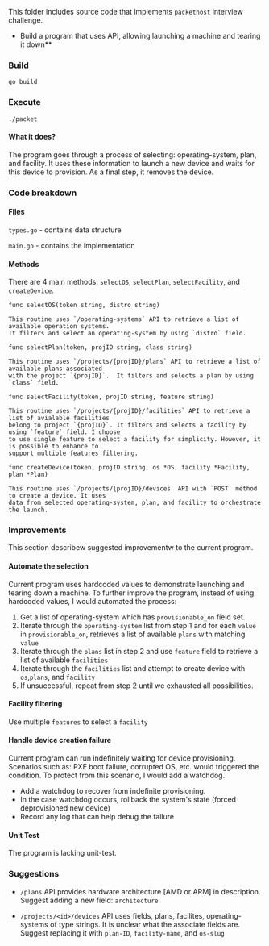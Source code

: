 
This folder includes source code that implements `packethost` interview challenge.
* Build a program that uses API, allowing launching a machine and tearing it down**

### Build

`go build`

### Execute

`./packet`

#### What it does?

The program goes through a process of selecting: operating-system, plan, and facility. It uses these
information to launch a new device and waits for this device to provision. As a final step, it removes
the device.

### Code breakdown

#### Files

`types.go` - contains data structure

`main.go` - contains the implementation


#### Methods

There are 4 main methods: `selectOS`, `selectPlan`, `selectFacility`, and `createDevice`.

`func selectOS(token string, distro string)`

    This routine uses `/operating-systems` API to retrieve a list of available operation systems. 
    It filters and select an operating-system by using `distro` field.
    
 `func selectPlan(token, projID string, class string)`
 
    This routine uses `/projects/{projID}/plans` API to retrieve a list of available plans associated 
    with the project `{projID}`.  It filters and selects a plan by using `class` field.
    
 `func selectFacility(token, projID string, feature string)`
 
    This routine uses `/projects/{projID}/facilities` API to retrieve a list of avialable facilities
    belong to project `{projID}`. It filters and selects a facility by using `feature` field. I choose
    to use single feature to select a facility for simplicity. However, it is possible to enhance to
    support multiple features filtering.
    
 `func createDevice(token, projID string, os *OS, facility *Facility, plan *Plan)`
 
    This routine uses `/projects/{projID}/devices` API with `POST` method to create a device. It uses
    data from selected operating-system, plan, and facility to orchestrate the launch.
    
### Improvements

This section describew suggested improvementw to the current program.

#### Automate the selection

Current program uses hardcoded values to demonstrate launching and tearing down a machine. To further improve
the program, instead of using hardcoded values, I would automated the process:

1. Get a list of operating-system which has `provisionable_on` field set.
2. Iterate through the `operating-system` list from step 1 and for each `value` in `provisionable_on`, retrieves a
list of available `plans` with matching `value`
3. Iterate through the `plans` list in step 2 and use `feature` field to retrieve a list of available `facilities`
4. Iterate through the `facilities` list and attempt to create device with `os`,`plans`, and `facility`
5. If unsuccessful, repeat from step 2 until we exhausted all possibilities.

#### Facility filtering

Use multiple `features` to select a `facility`

#### Handle device creation failure

Current program can run indefinitely waiting for device provisioning. Scenarios such as: PXE boot failure,
corrupted OS, etc. would triggered the condition. To protect from this scenario, I would add a watchdog.

* Add a watchdog to recover from indefinite provisioning.
* In the case watchdog occurs, rollback the system's state (forced deprovisioned new device)
* Record any log that can help debug the failure

#### Unit Test

The program is lacking unit-test. 

### Suggestions

* `/plans` API provides hardware architecture [AMD or ARM]  in description.
  Suggest adding a new field: `architecture`
  
* `/projects/<id>/devices` API uses fields, plans, facilites, operating-systems of type strings.
  It is unclear what the associate fields are.
  Suggest replacing it with `plan-ID`, `facility-name`, and `os-slug`
